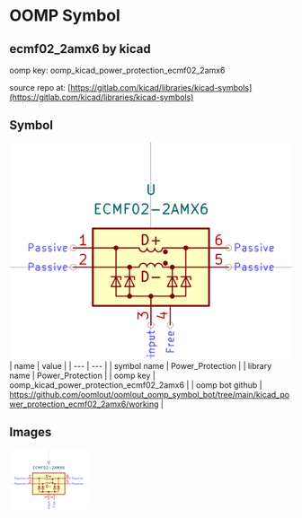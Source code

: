# OOMP Symbol  
## ecmf02_2amx6  by kicad  
  
oomp key: oomp_kicad_power_protection_ecmf02_2amx6  
  
source repo at: [https://gitlab.com/kicad/libraries/kicad-symbols](https://gitlab.com/kicad/libraries/kicad-symbols)  
## Symbol  
  
[![working.png](working_600.png)](working.png)  
| name | value | 
| --- | --- | 
| symbol name | Power_Protection | 
| library name | Power_Protection | 
| oomp key | oomp_kicad_power_protection_ecmf02_2amx6 | 
| oomp bot github | https://github.com/oomlout/oomlout_oomp_symbol_bot/tree/main/kicad_power_protection_ecmf02_2amx6/working | 
## Images  
  
[![working.png](working_140.png)](working.png)  
